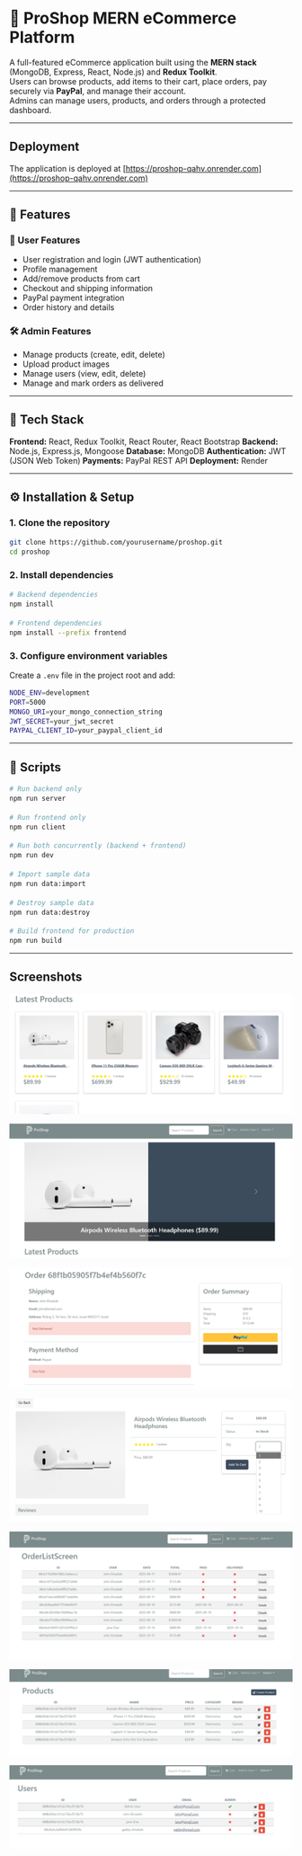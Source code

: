 # 🛒 ProShop MERN eCommerce Platform

A full-featured eCommerce application built using the **MERN stack** (MongoDB, Express, React, Node.js) and **Redux Toolkit**.  
Users can browse products, add items to their cart, place orders, pay securely via **PayPal**, and manage their account.  
Admins can manage users, products, and orders through a protected dashboard.

---

## Deployment

The application is deployed at [https://proshop-qahv.onrender.com](https://proshop-qahv.onrender.com)

---

## 🚀 Features

### 👤 User Features

- User registration and login (JWT authentication)
- Profile management
- Add/remove products from cart
- Checkout and shipping information
- PayPal payment integration
- Order history and details

### 🛠️ Admin Features

- Manage products (create, edit, delete)
- Upload product images
- Manage users (view, edit, delete)
- Manage and mark orders as delivered

---

## 🧩 Tech Stack

**Frontend:** React, Redux Toolkit, React Router, React Bootstrap
**Backend:** Node.js, Express.js, Mongoose
**Database:** MongoDB
**Authentication:** JWT (JSON Web Token)
**Payments:** PayPal REST API
**Deployment:** Render

---

## ⚙️ Installation & Setup

### 1. Clone the repository

```bash
git clone https://github.com/yourusername/proshop.git
cd proshop
```

### 2. Install dependencies

```bash
# Backend dependencies
npm install

# Frontend dependencies
npm install --prefix frontend
```

### 3. Configure environment variables

Create a `.env` file in the project root and add:

```bash
NODE_ENV=development
PORT=5000
MONGO_URI=your_mongo_connection_string
JWT_SECRET=your_jwt_secret
PAYPAL_CLIENT_ID=your_paypal_client_id
```

---

## 🧱 Scripts

```bash
# Run backend only
npm run server

# Run frontend only
npm run client

# Run both concurrently (backend + frontend)
npm run dev

# Import sample data
npm run data:import

# Destroy sample data
npm run data:destroy

# Build frontend for production
npm run build
```

---

## Screenshots

![](./screenshots/HomePage.png)

![](./screenshots/Carousel.png)

![](./screenshots/OrderScreen.png)

![](./screenshots/ProductPage.png)

![](./screenshots/AdminOrderListScreen.png)

![](./screenshots/AdminProducts.png)

![](./screenshots/AdminUser.png)